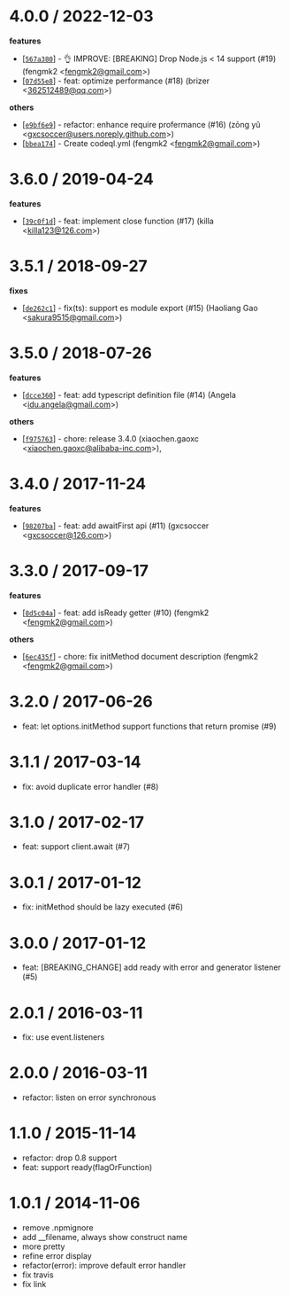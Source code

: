 
4.0.0 / 2022-12-03
==================

**features**
  * [[`567a380`](http://github.com/node-modules/sdk-base/commit/567a3806e348549f40fedf3438054b53f540107e)] - 👌 IMPROVE: [BREAKING] Drop Node.js < 14 support (#19) (fengmk2 <<fengmk2@gmail.com>>)
  * [[`07d55e8`](http://github.com/node-modules/sdk-base/commit/07d55e8596ced9ecaea837a3ff8a56e87a333da8)] - feat: optimize performance (#18) (brizer <<362512489@qq.com>>)

**others**
  * [[`e9bf6e9`](http://github.com/node-modules/sdk-base/commit/e9bf6e9e66570ac7c5e9537c22855573275d6618)] - refactor: enhance require profermance (#16) (zōng yǔ <<gxcsoccer@users.noreply.github.com>>)
  * [[`bbea174`](http://github.com/node-modules/sdk-base/commit/bbea174cebde7af79afdff50cd01eec3b5481fad)] - Create codeql.yml (fengmk2 <<fengmk2@gmail.com>>)

3.6.0 / 2019-04-24
==================

**features**
  * [[`39c0f1d`](http://github.com/node-modules/sdk-base/commit/39c0f1d946bd7da1e393d42cca2f5e1bc22eb785)] - feat: implement close function (#17) (killa <<killa123@126.com>>)

3.5.1 / 2018-09-27
==================

**fixes**
  * [[`de262c1`](http://github.com/node-modules/sdk-base/commit/de262c1e41e65a5fb11e95a95f96c6c561cb9d23)] - fix(ts): support es module export (#15) (Haoliang Gao <<sakura9515@gmail.com>>)

3.5.0 / 2018-07-26
==================

**features**
  * [[`dcce360`](http://github.com/node-modules/sdk-base/commit/dcce360d5da6a3f0516c2329c1902c49221ffd29)] - feat: add typescript definition file (#14) (Angela <<idu.angela@gmail.com>>)

**others**
  * [[`f975763`](http://github.com/node-modules/sdk-base/commit/f975763047a461fc8d0758f08dd52e16078f5bc9)] - chore: release 3.4.0 (xiaochen.gaoxc <<xiaochen.gaoxc@alibaba-inc.com>>),

3.4.0 / 2017-11-24
==================

**features**
  * [[`98207ba`]](https://github.com/node-modules/sdk-base/pull/11/commits/98207ba521487df39f7c9b116aaf7163bb6b9ad8) - feat: add awaitFirst api (#11) (gxcsoccer <<gxcsoccer@126.com>>)

3.3.0 / 2017-09-17
==================

**features**
  * [[`8d5c04a`](http://github.com/node-modules/sdk-base/commit/8d5c04aa3b0fee135dcf972b447aba0f79f56417)] - feat: add isReady getter (#10) (fengmk2 <<fengmk2@gmail.com>>)

**others**
  * [[`6ec435f`](http://github.com/node-modules/sdk-base/commit/6ec435f676395726ff64646518b55c7c8ff4bc45)] - chore: fix initMethod document description (fengmk2 <<fengmk2@gmail.com>>)

3.2.0 / 2017-06-26
==================

  * feat: let options.initMethod support functions that return promise (#9)

3.1.1 / 2017-03-14
==================

  * fix: avoid duplicate error handler (#8)

3.1.0 / 2017-02-17
==================

  * feat: support client.await (#7)

3.0.1 / 2017-01-12
==================

  * fix: initMethod should be lazy executed (#6)

3.0.0 / 2017-01-12
==================

  * feat: [BREAKING_CHANGE] add ready with error and generator listener (#5)

2.0.1 / 2016-03-11
==================

  * fix: use event.listeners

2.0.0 / 2016-03-11
==================

  * refactor: listen on error synchronous

1.1.0 / 2015-11-14
==================

  * refactor: drop 0.8 support
  * feat: support ready(flagOrFunction)

1.0.1 / 2014-11-06
==================

  * remove .npmignore
  * add __filename, always show construct name
  * more pretty
  * refine error display
  * refactor(error): improve default error handler
  * fix travis
  * fix link
